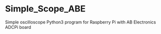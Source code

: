 # Simple_Scope_ABE
Simple oscilloscope Python3 program for Raspberry Pi with AB Electronics ADCPi board

